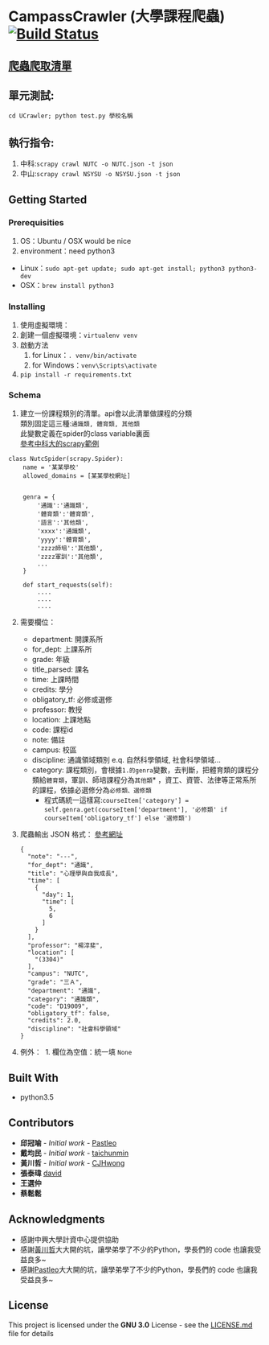 # CampassCrawler (大學課程爬蟲)[![Build Status](https://travis-ci.org/Stufinite/CampassCrawler.svg?branch=master)](https://travis-ci.org/Stufinite/CampassCrawler)

## [爬蟲爬取清單](https://docs.google.com/spreadsheets/d/1shRsbpbYUQtol0Q1Gbgdd3xn4dQy0MHkqDfLIUlKPIQ/edit#gid=270187308)

## 單元測試:

`cd UCrawler; python test.py 學校名稱`

## 執行指令:

1. 中科:`scrapy crawl NUTC -o NUTC.json -t json`
2. 中山:`scrapy crawl NSYSU -o NSYSU.json -t json`

## Getting Started

### Prerequisities

1. OS：Ubuntu / OSX would be nice
2. environment：need python3
  * Linux：`sudo apt-get update; sudo apt-get install; python3 python3-dev`
  * OSX：`brew install python3`

### Installing

1. 使用虛擬環境：
  1. 創建一個虛擬環境：`virtualenv venv`
  2. 啟動方法
     1. for Linux：`. venv/bin/activate`
     2. for Windows：`venv\Scripts\activate`
2. `pip install -r requirements.txt`

### Schema

1. 建立一份課程類別的清單。api會以此清單做課程的分類  
類別固定這三種:`通識類, 體育類, 其他類`  
此變數定義在spider的class variable裏面  
[參考中科大的scrapy範例](UCrawler/Ucrawler/spiders/NUTC.py)

```
class NutcSpider(scrapy.Spider):
    name = '某某學校'
    allowed_domains = [某某學校網址]


    genra = {
        '通識':'通識類',
        '體育類':'體育類',
        '語言':'其他類',
        'xxxx':'通識類',
        'yyyy':'體育類',
        'zzzz師培':'其他類',
        'zzzz軍訓':'其他類',
        ...
    }

    def start_requests(self):
        ....
        ....
        ....
```

2. 需要欄位：
    * department: 開課系所
    * for_dept: 上課系所
    * grade: 年級
    * title_parsed: 課名
    * time: 上課時間
    * credits: 學分
    * obligatory_tf: 必修或選修
    * professor: 教授
    * location: 上課地點
    * code: 課程id
    * note: 備註
    * campus: 校區
    * discipline: 通識領域類別 e.q. 自然科學領域, 社會科學領域...
    * category: 課程類別，會根據`1.的genra`變數，去判斷，把體育類的課程分類給`體育類`，軍訓、師培課程分為`其他類`* ，資工、資管、法律等正常系所的課程，依據必選修分為`必修類、選修類`
        * 程式碼統一這樣寫:`courseItem['category'] = self.genra.get(courseItem['department'], '必修類' if courseItem['obligatory_tf'] else '選修類')`

3. 爬蟲輸出 JSON 格式： 
    [參考網址](https://aisap.nutc.edu.tw/public/day/course_list.aspx?sem=1061&stype=ge)

    ```
    {
      "note": "---",
      "for_dept": "通識",
      "title": "心理學與自我成長",
      "time": [
        {
          "day": 1,
          "time": [
            5,
            6
          ]
        }
      ],
      "professor": "楊淳斐",
      "location": [
        "(3304)"
      ],
      "campus": "NUTC",
      "grade": "三Ａ",
      "department": "通識",
      "category": "通識類",
      "code": "D19009",
      "obligatory_tf": false,
      "credits": 2.0,
      "discipline": "社會科學領域"
    }
    ```

4. 例外：
  1. 欄位為空值：統一填 `None`

## Built With

* python3.5

## Contributors

* **邱冠喻** - *Initial work* - [Pastleo](https://github.com/chgu82837)
* **戴均民** - *Initial work* - [taichunmin](https://github.com/taichunmin)
* **黃川哲** - *Initial work* - [CJHwong](https://github.com/CJHwong)
* **張泰瑋** [david](https://github.com/david30907d)
* **王選仲**
* **蔡鬆鬆**

## Acknowledgments

* 感謝中興大學計資中心提供協助
* 感謝[黃川哲](https://github.com/CJHwong)大大開的坑，讓學弟學了不少的Python，學長們的 code 也讓我受益良多~
* 感謝[Pastleo](https://github.com/chgu82837)大大開的坑，讓學弟學了不少的Python，學長們的 code 也讓我受益良多~

## License

This project is licensed under the **GNU 3.0** License - see the [LICENSE.md](LICENSE.md) file for details
